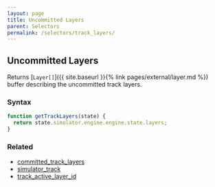```yaml
---
layout: page
title: Uncommitted Layers
parent: Selectors
permalink: /selectors/track_layers/
---
```


## Uncommitted Layers

Returns [`Layer[]`]({{ site.baseurl }}{% link pages/external/layer.md %}) buffer describing the uncommitted track layers.

### Syntax

```js
function getTrackLayers(state) {
  return state.simulator.engine.engine.state.layers;
}
```

### Related

- [committed_track_layers](./committed_track_layers.md)
- [simulator_track](./simulator_track.md)
- [track_active_layer_id](./track_active_layer_id.md)
